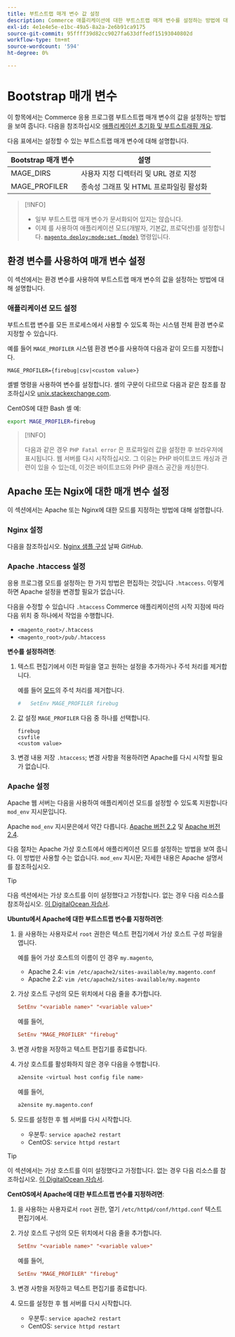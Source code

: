```yaml
---
title: 부트스트랩 매개 변수 값 설정
description: Commerce 애플리케이션에 대한 부트스트랩 매개 변수를 설정하는 방법에 대해 알아봅니다.
exl-id: 4e1e4e5e-e1bc-49a5-8a2a-2e6b91ca9175
source-git-commit: 95ffff39d82cc9027fa633dffedf15193040802d
workflow-type: tm+mt
source-wordcount: '594'
ht-degree: 0%

---
```


# Bootstrap 매개 변수

이 항목에서는 Commerce 응용 프로그램 부트스트랩 매개 변수의 값을 설정하는 방법을 보여 줍니다. 다음을 참조하십시오 [애플리케이션 초기화 및 부트스트래핑 개요](initialization.md).

다음 표에서는 설정할 수 있는 부트스트랩 매개 변수에 대해 설명합니다.

| Bootstrap 매개 변수 | 설명 |
| ------------------- | -------------------------------------------- |
| MAGE_DIRS | 사용자 지정 디렉터리 및 URL 경로 지정 |
| MAGE_PROFILER | 종속성 그래프 및 HTML 프로파일링 활성화 |

>[!INFO]
>
>- 일부 부트스트랩 매개 변수가 문서화되어 있지는 않습니다.
>- 이제 를 사용하여 애플리케이션 모드(개발자, 기본값, 프로덕션)를 설정합니다. [`magento deploy:mode:set {mode}`](../cli/set-mode.md) 명령입니다.


## 환경 변수를 사용하여 매개 변수 설정

이 섹션에서는 환경 변수를 사용하여 부트스트랩 매개 변수의 값을 설정하는 방법에 대해 설명합니다.

### 애플리케이션 모드 설정

부트스트랩 변수를 모든 프로세스에서 사용할 수 있도록 하는 시스템 전체 환경 변수로 지정할 수 있습니다.

예를 들어 `MAGE_PROFILER` 시스템 환경 변수를 사용하여 다음과 같이 모드를 지정합니다.

```terminal
MAGE_PROFILER={firebug|csv|<custom value>}
```

셸별 명령을 사용하여 변수를 설정합니다. 셸의 구문이 다르므로 다음과 같은 참조를 참조하십시오 [unix.stackexchange.com][unix-stackx].

CentOS에 대한 Bash 셸 예:

```bash
export MAGE_PROFILER=firebug
```

>[!INFO]
>
>다음과 같은 경우 `PHP Fatal error` 은 프로파일러 값을 설정한 후 브라우저에 표시됩니다. 웹 서버를 다시 시작하십시오. 그 이유는 PHP 바이트코드 캐싱과 관련이 있을 수 있는데, 이것은 바이트코드와 PHP 클래스 공간을 캐싱한다.

## Apache 또는 Ngix에 대한 매개 변수 설정

이 섹션에서는 Apache 또는 Nginx에 대한 모드를 지정하는 방법에 대해 설명합니다.

### Nginx 설정

다음을 참조하십시오. [Nginx 샘플 구성] 날짜 _GitHub_.

### Apache .htaccess 설정

응용 프로그램 모드를 설정하는 한 가지 방법은 편집하는 것입니다 `.htaccess`. 이렇게 하면 Apache 설정을 변경할 필요가 없습니다.

다음을 수정할 수 있습니다 `.htaccess` Commerce 애플리케이션의 시작 지점에 따라 다음 위치 중 하나에서 작업을 수행합니다.

- `<magento_root>/.htaccess`
- `<magento_root>/pub/.htaccess`

**변수를 설정하려면**:

1. 텍스트 편집기에서 이전 파일을 열고 원하는 설정을 추가하거나 주석 처리를 제거합니다.

   예를 들어 [모드](application-modes.md)의 주석 처리를 제거합니다.

   ```conf
   #   SetEnv MAGE_PROFILER firebug
   ```

1. 값 설정 `MAGE_PROFILER` 다음 중 하나를 선택합니다.

   ```terminal
   firebug
   csvfile
   <custom value>
   ```

1. 변경 내용 저장 `.htaccess`; 변경 사항을 적용하려면 Apache를 다시 시작할 필요가 없습니다.

### Apache 설정

Apache 웹 서버는 다음을 사용하여 애플리케이션 모드를 설정할 수 있도록 지원합니다 `mod_env` 지시문입니다.

Apache `mod_env` 지시문은에서 약간 다릅니다. [Apache 버전 2.2] 및 [Apache 버전 2.4].

다음 절차는 Apache 가상 호스트에서 애플리케이션 모드를 설정하는 방법을 보여 줍니다. 이 방법만 사용할 수는 없습니다. `mod_env` 지시문; 자세한 내용은 Apache 설명서를 참조하십시오.

>[!TIP]
>
>다음 섹션에서는 가상 호스트를 이미 설정했다고 가정합니다. 없는 경우 다음 리소스를 참조하십시오. [이 DigitalOcean 자습서](https://www.digitalocean.com/community/tutorials/how-to-set-up-apache-virtual-hosts-on-ubuntu-14-04-lts).

**Ubuntu에서 Apache에 대한 부트스트랩 변수를 지정하려면**:

1. 을 사용하는 사용자로서 `root` 권한은 텍스트 편집기에서 가상 호스트 구성 파일을 엽니다.

   예를 들어 가상 호스트의 이름이 인 경우 `my.magento`,

   - Apache 2.4: `vim /etc/apache2/sites-available/my.magento.conf`
   - Apache 2.2: `vim /etc/apache2/sites-available/my.magento`

1. 가상 호스트 구성의 모든 위치에서 다음 줄을 추가합니다.

   ```conf
   SetEnv "<variable name>" "<variable value>"
   ```

   예를 들어,

   ```conf
   SetEnv "MAGE_PROFILER" "firebug"
   ```

1. 변경 사항을 저장하고 텍스트 편집기를 종료합니다.
1. 가상 호스트를 활성화하지 않은 경우 다음을 수행합니다.

   ```bash
   a2ensite <virtual host config file name>
   ```

   예를 들어,

   ```bash
   a2ensite my.magento.conf
   ```

1. 모드를 설정한 후 웹 서버를 다시 시작합니다.

   - 우분투: `service apache2 restart`
   - CentOS: `service httpd restart`

>[!TIP]
>
>이 섹션에서는 가상 호스트를 이미 설정했다고 가정합니다. 없는 경우 다음 리소스를 참조하십시오. [이 DigitalOcean 자습서](https://www.digitalocean.com/community/tutorials/how-to-set-up-apache-virtual-hosts-on-centos-6).

**CentOS에서 Apache에 대한 부트스트랩 변수를 지정하려면**:

1. 을 사용하는 사용자로서 `root` 권한, 열기 `/etc/httpd/conf/httpd.conf` 텍스트 편집기에서.

1. 가상 호스트 구성의 모든 위치에서 다음 줄을 추가합니다.

   ```conf
   SetEnv "<variable name>" "<variable value>"
   ```

   예를 들어,

   ```conf
   SetEnv "MAGE_PROFILER" "firebug"
   ```

1. 변경 사항을 저장하고 텍스트 편집기를 종료합니다.

1. 모드를 설정한 후 웹 서버를 다시 시작합니다.

   - 우분투: `service apache2 restart`
   - CentOS: `service httpd restart`

<!-- link definitions -->

[Apache 버전 2.2]: https://httpd.apache.org/docs/2.2/mod/mod_env.html#setenv
[Apache 버전 2.4]: https://httpd.apache.org/docs/2.4/mod/mod_env.html#setenv
[Nginx 샘플 구성]: https://github.com/magento/magento2/blob/2.4/nginx.conf.sample#L16
[unix-stackx]: https://unix.stackexchange.com/questions/117467/how-to-permanently-set-environmental-variables

